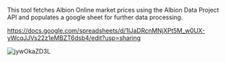 This tool fetches Albion Online market prices using the Albion Data Project API and populates a google sheet for further data processing.

https://docs.google.com/spreadsheets/d/1IJaDRcnMNjXPt5M_w0UX-yWcqJJVs22z1eMBZT6dsb4/edit?usp=sharing

![jywOkaZD3L](https://github.com/ChirilRussu/Albion_Market/assets/58755601/eb1a3e46-48ca-4a91-9f7a-8c87b652ece4)
